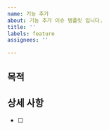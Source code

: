 ```yaml
---
name: 기능 추가
about: 기능 추가 이슈 템플릿 입니다.
title: ''
labels: feature
assignees: ''

---
```


## 목적
> 

## 상세 사항
- [ ]
